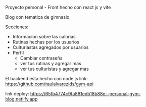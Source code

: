 Proyecto personal - Front hecho con react js y vite

Blog con tematica de gimnasio

Secciones:
  - Informacion sobre las calorias
  - Rutinas hechas por los usuarios
  - Culturiastas agregados por usuarios
  - Perfil
      - Cambiar contraseña
      - ver tus rutinas y agregar mas
      - ver tus culturistas y agregar mas

El backend esta hecho con node js 
  link: https://github.com/raulalvarezids/gym-api

link deploy: https://65fb4774c9fa881edb18b88e--personal-gym-blog.netlify.app
